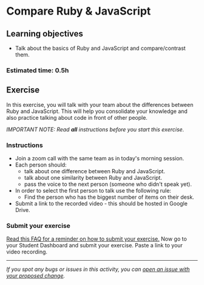 # Compare Ruby & JavaScript

## Learning objectives
- Talk about the basics of Ruby and JavaScript and compare/contrast them.

### Estimated time: 0.5h

## Exercise

In this exercise, you will talk with your team about the differences between Ruby and JavaScript. This will help you consolidate your knowledge and also practice talking about code in front of other people. 

*IMPORTANT NOTE: Read **all** instructions before you start this exercise.*

### Instructions

- Join a zoom call with the same team as in today's morning session.
- Each person should:
   - talk about one difference between Ruby and JavaScript.
   - talk about one similarity between Ruby and JavaScript.
   - pass the voice to the next person (someone who didn't speak yet).
- In order to select the first person to talk use the following rule:
    - Find the person who has the biggest number of items on their desk.
- Submit a link to the recorded video - this should be hosted in Google Drive.

### Submit your exercise
[Read this FAQ for a reminder on how to submit your exercise.](https://microverse.zendesk.com/hc/en-us/articles/360061344234)
Now go to your Student Dashboard and submit your exercise. Paste a link to your video recording.

------

_If you spot any bugs or issues in this activity, you can [open an issue with your proposed change](https://github.com/microverseinc/curriculum-transversal-skills/blob/main/git-github/articles/open_issue.md)._
